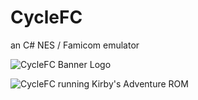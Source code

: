 # CycleFC
an C# NES / Famicom emulator

![CycleFC Banner Logo](https://media.discordapp.net/attachments/1160298927879368734/1161292439970123806/Banner.png?ex=6537c4dd&is=65254fdd&hm=75a5394870a0de073ee1dc96ed34e4815fe7570a9f3c62078ce35458149a0163&=&width=1237&height=493)

![CycleFC running Kirby's Adventure ROM](https://media.discordapp.net/attachments/1160298927879368734/1161362869179388086/image.png?ex=65380675&is=65259175&hm=c8d0efcb1dccbece9a71b076c004fd3805731dff3776e0769b8cf68091772b9e&=&width=655&height=618)
